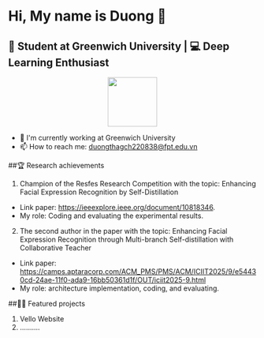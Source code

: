 # Hi, My name is Duong 👋
## 🤖 Student at Greenwich University | 💻 Deep Learning Enthusiast
<div id="header" align="center">
  <img src="https://media0.giphy.com/media/v1.Y2lkPTc5MGI3NjExbDVwcmNqZDRvbDY5MzZpcGVtdHF3MXVkMGUyNXAwcmgwZjdsM2l1YiZlcD12MV9pbnRlcm5hbF9naWZfYnlfaWQmY3Q9Zw/qgQUggAC3Pfv687qPC/giphy.gif" width="100"/>
</div>

- 🔭 I'm currently working at Greenwich University
- 📫 How to reach me: duongthagch220838@fpt.edu.vn

##🏆 Research achievements
1. Champion of the Resfes Research Competition with the topic: Enhancing Facial Expression Recognition by Self-Distillation
  - Link paper: https://ieeexplore.ieee.org/document/10818346.
  - My role: Coding and evaluating the experimental results.
2. The second author in the paper with the topic: Enhancing Facial Expression Recognition through Multi-branch Self-distillation with Collaborative Teacher
  - Link paper: https://camps.aptaracorp.com/ACM_PMS/PMS/ACM/ICIIT2025/9/e54430cd-24ae-11f0-ada9-16bb50361d1f/OUT/iciit2025-9.html
  - My role: architecture implementation, coding, and evaluating.

##👨‍💻 Featured projects
1. Vello Website
2. ..........



